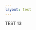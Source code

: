 ```yaml
---
layout: test
---
```


<div id="exvisualization"></div>
<!--<div id="loading">loading...</div>-->

TEST 13
